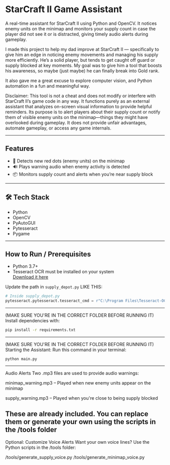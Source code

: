 # StarCraft II Game Assistant

A real-time assistant for StarCraft II using Python and OpenCV. It notices enemy units on the minimap and monitors your supply count in case the player did not see it or is distracted, giving timely audio alerts during gameplay.

I made this project to help my dad improve at StarCraft II — specifically to give him an edge in noticing enemy movements and managing his supply more efficiently.
He’s a solid player, but tends to get caught off guard or supply blocked at key moments. My goal was to give him a tool that boosts his awareness, so maybe (just maybe) he can finally break into Gold rank.

It also gave me a great excuse to explore computer vision, and Python automation in a fun and meaningful way.

Disclaimer:
This tool is not a cheat and does not modify or interfere with StarCraft II’s game code in any way. It functions purely as an external assistant that analyzes on-screen visual information to provide helpful reminders.
Its purpose is to alert players about their supply count or notify them of visible enemy units on the minimap—things they might have overlooked during gameplay.
It does not provide unfair advantages, automate gameplay, or access any game internals.



---------------------------------------------------------------------------------------------------------------------------------------------------

## Features

- 📍 Detects new red dots (enemy units) on the minimap
- 🔊 Plays warning audio when enemy activity is detected
- 📦 Monitors supply count and alerts when you’re near supply block

---------------------------------------------------------------------------------------------------------------------------------------------------

## 🛠 Tech Stack

- Python
- OpenCV
- PyAutoGUI
- Pytesseract
- Pygame

------------------------------------------------------------------------------------------------------------------------------------------------
## How to Run / Prerequisites

- Python 3.7+
- Tesseract OCR must be installed on your system  
  [Download it here](https://github.com/tesseract-ocr/tesseract)

Update the path in `supply_depot.py` LIKE THIS:
```python
# Inside supply_depot.py
pytesseract.pytesseract.tesseract_cmd = r"C:\Program Files\Tesseract-OCR\tesseract.exe"
```
------------------------------------------------------------------------------------------------------------------------------------------------
(MAKE SURE YOU'RE IN THE CORRECT FOLDER BEFORE RUNNING IT)
Install dependencies with:


```bash
pip install -r requirements.txt
```
------------------------------------------------------------------------------------------------------------------------------------------------
(MAKE SURE YOU'RE IN THE CORRECT FOLDER BEFORE RUNNING IT)
Starting the Assistant:
Run this command in your terminal:

```
python main.py
```
------------------------------------------------------------------------------------------------------------------------------------------------
Audio Alerts
Two .mp3 files are used to provide audio warnings:

minimap_warning.mp3 – Played when new enemy units appear on the minimap

supply_warning.mp3 – Played when you're close to being supply blocked

These are already included. You can replace them or generate your own using the scripts in the /tools folder
------------------------------------------------------------------------------------------------------------------------------------------------
Optional: Customize Voice Alerts
Want your own voice lines? Use the Python scripts in the /tools folder:

/tools/generate_supply_voice.py
/tools/generate_minimap_voice.py
